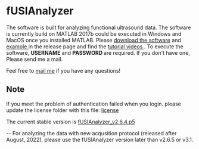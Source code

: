 # fUSIAnalyzer 

The software is built for analyzing functional ultrasound data. The software is currently build on MATLAB 2017b could be executed in Windows and MacOS once you installed MATLAB. Please <a href="https://github.com/YunAnGitHub/fUSIAnalyzer/tags"> download the software</a> and <a href="https://github.com/YunAnGitHub/fUSIAnalyzer/releases/tag/Example"> example </a> in the release page and find the <a href="https://www.youtube.com/playlist?list=PL93HKOLmIO_cK9zdETniLOAj49CIWAb20"> tutorial videos </a>. To execute the software, <b>USERNAME </b> and <b>PASSWORD </b> are required. If you don't have one, Please send me a mail.

Feel free to <A HREF="mailto:yun-an.huang@nerf.be">mail me</A>  if you have any questions!


Note 
--

If you meet the problem of authentication failed when you login. please update the license folder with this file: <a href="https://github.com/YunAnGitHub/fUSIAnalyzer/releases/tag/fUSIAnalyzer_v2.6.4.license"> license </a>

The current stable version is <a href="https://github.com/YunAnGitHub/fUSIAnalyzer/releases/tag/fUSIAnalyzer_v2.6.4.p5"> fUSIAnalyzer_v2.6.4.p5 </a>

--
For analyzing the data with new acqusition protocol (released after August, 2022), please use the fUSIAnalyzer version later than v2.6.5 or v3.1.
